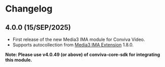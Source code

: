 # Changelog

## 4.0.0 (15/SEP/2025)
* First release of the new Media3 IMA module for Conviva Video.
* Supports autocollection from [Media3 IMA Extension](https://github.com/androidx/media/tree/release/libraries/exoplayer_ima) 1.8.0.

**Note: Please use v4.0.49 (or above) of conviva-core-sdk for integrating this module.**